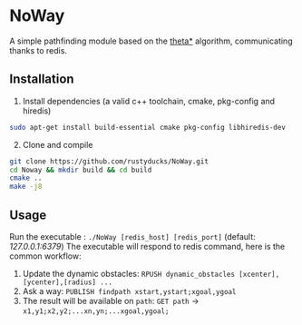 
NoWay
=====

A simple pathfinding module based on the [theta\*](https://en.wikipedia.org/wiki/Theta*) algorithm, communicating thanks to redis.


Installation
------------

1. Install dependencies (a valid c++ toolchain, cmake, pkg-config and hiredis)

 ```bash
sudo apt-get install build-essential cmake pkg-config libhiredis-dev
```

2. Clone and compile 
```bash
git clone https://github.com/rustyducks/NoWay.git 
cd Noway && mkdir build && cd build
cmake ..
make -j8
 ```

Usage
-----
Run the executable : `./NoWay [redis_host] [redis_port]` (default: *127.0.0.1:6379*)
The executable will respond to redis command, here is the common workflow:
1. Update the dynamic obstacles: `RPUSH dynamic_obstacles [xcenter],[ycenter],[radius] ...`
2. Ask a way: `PUBLISH findpath xstart,ystart;xgoal,ygoal`
3. The result will be available on `path`: `GET path` -> `x1,y1;x2,y2;...xn,yn;...xgoal,ygoal;` 

